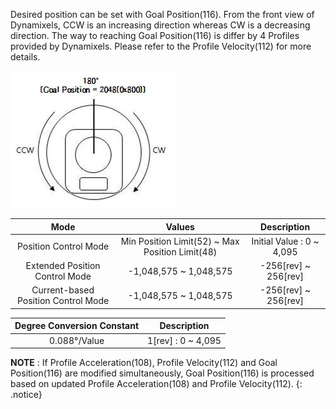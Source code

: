 Desired position can be set with Goal Position(116). From the front view of Dynamixels, CCW is an increasing direction whereas CW is a decreasing direction. The way to reaching Goal Position(116) is differ by 4 Profiles provided by Dynamixels. Please refer to the Profile Velocity(112) for more details.

![](/assets/images/dxl/x/dxl_goal_position.jpg)

| Mode     | Values     | Description |
| :--------: | :--------: | :--------: |
| Position Control Mode | Min Position Limit(52) ~ Max Position Limit(48)| Initial Value : 0 ~ 4,095|
|Extended Position Control Mode|-1,048,575 ~ 1,048,575|-256[rev] ~ 256[rev]|
|Current-based Position Control Mode|-1,048,575 ~ 1,048,575|-256[rev] ~ 256[rev]|

|Degree Conversion Constant|Description|
| :---: | :---: |
|0.088&deg;/Value| 1[rev] : 0 ~ 4,095 |

**NOTE** : If Profile Acceleration(108), Profile Velocity(112) and Goal Position(116) are modified simultaneously, Goal Position(116) is processed based on updated Profile Acceleration(108) and Profile Velocity(112).
{: .notice}

